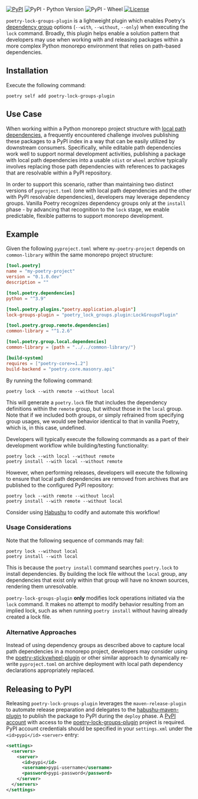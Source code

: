 [![PyPI](https://img.shields.io/pypi/v/poetry-lock-groups-plugin)](https://pypi.org/project/poetry-lock-groups-plugin/)
![PyPI - Python Version](https://img.shields.io/pypi/pyversions/poetry-lock-groups-plugin)
![PyPI - Wheel](https://img.shields.io/pypi/wheel/poetry-lock-groups-plugin)
[![License](https://img.shields.io/github/license/mashape/apistatus.svg)](https://opensource.org/licenses/mit)

`poetry-lock-groups-plugin` is a lightweight plugin which enables Poetry's [dependency group](https://python-poetry.org/docs/managing-dependencies/#dependency-groups) options (`--with`, `--without`, `--only`) when executing the `lock` command.  Broadly, this plugin helps enable a solution pattern that developers may use when working with and releasing packages within a more complex Python monorepo environment that relies on path-based dependencies.


## Installation

Execute the following command:
```shell
poetry self add poetry-lock-groups-plugin
```

## Use Case

When working within a Python monorepo project structure with [local path dependencies](https://python-poetry.org/docs/dependency-specification/#path-dependencies), a frequently encountered challenge involves publishing these packages to a PyPI index in a way that can be easily utilized by downstream consumers.  Specifically, while editable path dependencies work well to support normal development activities, publishing a package with local path dependencies into a usable `sdist` or `wheel` archive typically involves replacing those path dependencies with references to packages that are resolvable within a PyPI repository.

In order to support this scenario, rather than maintaining two distinct versions of `pyproject.toml` (one with local path dependencies and the other with PyPI resolvable dependencies), developers may leverage dependency groups. Vanilla Poetry recognizes dependency groups only at the `install` phase - by advancing that recognition to the `lock` stage, we enable predictable, flexible patterns to support monorepo development.

## Example

Given the following `pyproject.toml` where `my-poetry-project` depends on `common-library` within the same monorepo project structure:
```toml
[tool.poetry]
name = "my-poetry-project"
version = "0.1.0.dev"
description = ""

[tool.poetry.dependencies]
python = "^3.9"

[tool.poetry.plugins."poetry.application.plugin"]
lock-groups-plugin = "poetry_lock_groups.plugin:LockGroupsPlugin"

[tool.poetry.group.remote.dependencies]
common-library = "^1.2.6"

[tool.poetry.group.local.dependencies]
common-library = {path = "../../common-library/"}

[build-system]
requires = ["poetry-core>=1.2"]
build-backend = "poetry.core.masonry.api"
```

By running the following command:

```shell
poetry lock --with remote --without local
```

This will generate a `poetry.lock` file that includes the dependency definitions within the `remote` group, but without those in the `local` group.  Note that if we included both groups, or simply refrained from specifying group usages, we would see behavior 
identical to that in vanilla Poetry, which is, in this case, undefined. 

Developers will typically execute the following commands as a part of their development workflow while building/testing functionality:
```shell
poetry lock --with local --without remote
poetry install --with local --without remote
```
However, when performing releases, developers will execute the following to ensure that local path dependencies are removed from archives that are published to the configured PyPI repository:
```shell
poetry lock --with remote --without local
poetry install --with remote --without local
```

Consider using [Habushu](https://bitbucket.org/cpointe/habushu/) to codify and automate this workflow!

### Usage Considerations 

Note that the following sequence of commands may fail:
```shell
poetry lock --without local
poetry install --with local
```
This is because the `poetry install` command searches `poetry.lock` to install dependencies. By building the lock file without the `local` group, any dependencies that exist only within that group will have no known sources, rendering them unresolvable.

`poetry-lock-groups-plugin` **only** modifies lock operations initiated via the `lock` command.  It makes no attempt to modify behavior resulting from an implied lock, such as when running `poetry install` without having already created a lock file.

### Alternative Approaches

Instead of using dependency groups as described above to capture local path dependencies in a monorepo project, developers may consider using the [poetry-stickywheel-plugin](https://pypi.org/project/poetry-stickywheel-plugin/) or other similar approach to dynamically re-write `pyproject.toml` on archive deployment with local path dependency declarations appropriately replaced. 

## Releasing to PyPI

Releasing `poetry-lock-groups-plugin` leverages the `maven-release-plugin` to automate release preparation and delegates to the [habushu-maven-plugin](https://bitbucket.org/cpointe/habushu) to publish the package to PyPI during the `deploy` phase.  A [PyPI account](https://pypi.org/account/register/) with access to the [poetry-lock-groups-plugin](https://pypi.org/project/poetry-lock-groups-plugin/) project is required. PyPI account credentials should be specified in your `settings.xml` under the `<id>pypi</id>` `<server>` entry:

```xml
<settings>
  <servers>
    <server>
      <id>pypi</id>
      <username>pypi-username</username>
      <password>pypi-password</password>
    </server>
  </servers>
</settings>
```
